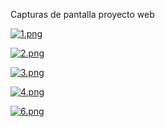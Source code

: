 Capturas de pantalla proyecto web 


[![1.png](https://i.postimg.cc/mrttbSqP/1.png)](https://postimg.cc/bGfzg1qP)


[![2.png](https://i.postimg.cc/GhgRc11j/2.png)](https://postimg.cc/RNtyRyh3)


[![3.png](https://i.postimg.cc/4yF0Tsh7/3.png)](https://postimg.cc/0KDnYgnP)


[![4.png](https://i.postimg.cc/RVN8L6jc/4.png)](https://postimg.cc/HV1BpxWx)


[![6.png](https://i.postimg.cc/NFTdZmYV/6.png)](https://postimg.cc/V0f9CSJB)
